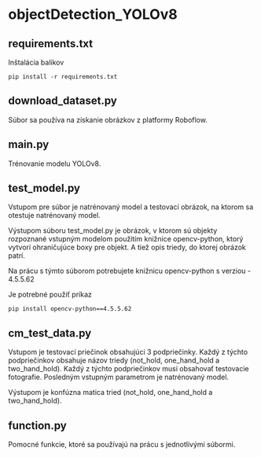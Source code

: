# objectDetection_YOLOv8

## requirements.txt
Inštalácia balikov

    pip install -r requirements.txt

## download_dataset.py
Súbor sa používa na získanie obrázkov z platformy Roboflow.

## main.py
Trénovanie modelu YOLOv8.

## test_model.py
Vstupom pre súbor je natrénovaný model a testovací obrázok, 
na ktorom sa otestuje natrénovaný model.

Výstupom súboru test_model.py je obrázok, v ktorom sú objekty rozpoznané vstupným
modelom použitím knižnice opencv-python, ktorý vytvorí ohraničujúce boxy pre
objekt. A tiež opis triedy, do ktorej obrázok patrí.

Na prácu s týmto súborom potrebujete knižnicu opencv-python s verziou - 4.5.5.62

Je potrebné použiť príkaz

    pip install opencv-python==4.5.5.62

## cm_test_data.py

Vstupom je testovací priečinok obsahujúci 3 podpriečinky. Každý z týchto podpriečinkov
obsahuje názov triedy (not_hold, one_hand_hold a two_hand_hold). Každý z týchto podpriečinkov
musí obsahovať testovacie fotografie. Posledným vstupným parametrom je natrénovaný model.

Výstupom je konfúzna matica tried (not_hold, one_hand_hold a two_hand_hold).

## function.py
Pomocné funkcie, ktoré sa používajú na prácu s jednotlivými súbormi.